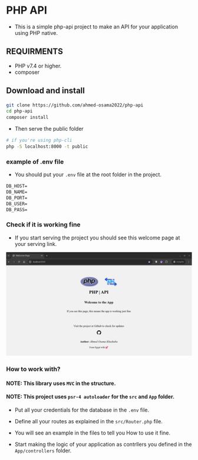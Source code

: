 # PHP API
- This is a simple php-api project to make an API for your application using PHP native.

## REQUIRMENTS
- PHP v7.4 or higher.
- composer

## Download and install 
```bash
git clone https://github.com/ahmed-osama2022/php-api
cd php-api
composer install
```
- Then serve the public folder
```bash
# if you're using php-cli 
php -S localhost:8000 -t public
```


### example of .env file
- You should put your ```.env``` file at the root folder in the project.
```env
DB_HOST=
DB_NAME=
DB_PORT=
DB_USER=
DB_PASS=
```

### Check if it is working fine
- If you start serving the project you should see this welcome page at your serving link.

![Welcome screen](./php-api-welcome-page.png)


### How to work with?
#### NOTE: This library uses ```MVC``` in the structure.
#### NOTE: This project uses ```psr-4 autoloader``` for the ```src``` and ```App``` folder.

- Put all your credentials for the database in the ```.env``` file.

- Define all your routes as explained in the ```src/Router.php``` file.

- You will see an example in the files to tell you How to use it fine.

- Start making the logic of your application as contrllers you defined in the ```App/controllers``` folder.
